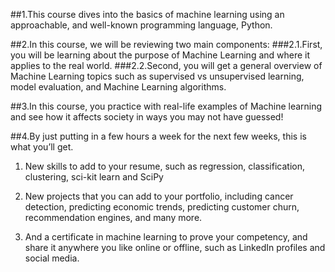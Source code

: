 ##1.This course dives into the basics of machine learning using an approachable, and well-known programming language, Python. 

##2.In this course, we will be reviewing two main components:
###2.1.First, you will be learning about the purpose of Machine Learning and where it applies to the real world. 
###2.2.Second, you will get a general overview of Machine Learning topics such as supervised vs unsupervised learning,  model evaluation, and Machine Learning algorithms. 

##3.In this course, you practice with real-life examples of Machine learning and see how it affects society in ways you may not have guessed!

##4.By just putting in a few hours a week for the next few weeks, this is what you’ll get.

1) New skills to add to your resume, such as regression, classification, clustering, sci-kit learn and SciPy 

2) New projects that you can add to your portfolio, including cancer detection, predicting economic trends, predicting customer churn, recommendation engines, and many more.

3) And a certificate in machine learning to prove your competency, and share it anywhere you like online or offline, such as LinkedIn profiles and social media.
